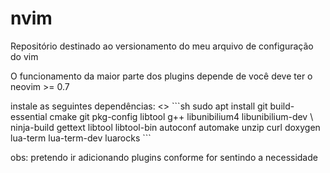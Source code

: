 # nvim
Repositório destinado ao versionamento do meu arquivo de configuração do vim

O funcionamento da maior parte dos plugins depende de você deve ter o neovim >= 0.7 
<p>
instale as seguintes dependências:
<>
```sh
sudo apt install git build-essential cmake git pkg-config libtool g++ libunibilium4 libunibilium-dev \
ninja-build gettext libtool libtool-bin autoconf automake unzip curl doxygen lua-term lua-term-dev luarocks
```

obs: pretendo ir adicionando plugins conforme for sentindo a necessidade
